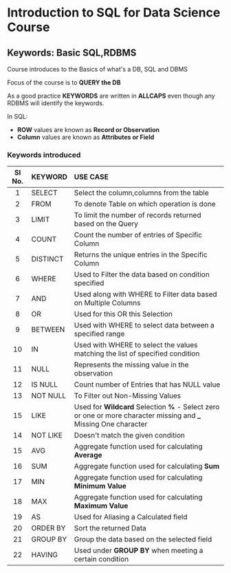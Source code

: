 # Introduction to SQL for Data Science Course

## Keywords: Basic SQL,RDBMS

Course introduces to the Basics of what's a DB, SQL and DBMS

Focus of the course is to **QUERY the DB**

As a good practice **KEYWORDS** are written in **ALLCAPS** even though any RDBMS will identify the keywords.

In SQL:

-  **ROW** values are known as **Record or Observation**
- **Column** values are known as **Attributes or Field**

### Keywords introduced

| Sl No. | KEYWORD  | USE CASE                                                     |
| :----: | :------- | :----------------------------------------------------------- |
|   1    | SELECT   | Select the column,columns from the table                     |
|   2    | FROM     | To denote Table on which operation is done                   |
|   3    | LIMIT    | To limit the number of records returned based on the Query   |
|   4    | COUNT    | Count the number of entries of Specific Column               |
|   5    | DISTINCT | Returns the unique entries in the Specific Column            |
|   6    | WHERE    | Used to Filter the data based on condition specified         |
|   7    | AND      | Used along with WHERE to Filter data based on Multiple Columns |
|   8    | OR       | Used for this OR this Selection                              |
|   9    | BETWEEN  | Used with WHERE to select data between a specified range     |
|   10   | IN       | Used with WHERE to select the values matching the list of specified condition |
|   11   | NULL     | Represents the missing value in the observation              |
|   12   | IS NULL  | Count number of Entries that has NULL value                  |
|   13   | NOT NULL | To Filter out Non-Missing Values                             |
|   15   | LIKE     | Used for **Wildcard** Selection **%** - Select zero or one or more character missing and   **_** Missing One character |
|   14   | NOT LIKE | Doesn't match the given condition                            |
|   15   | AVG      | Aggregate function used for calculating **Average**          |
|   16   | SUM      | Aggregate function used for calculating **Sum**              |
|   17   | MIN      | Aggregate function used for calculating **Minimum Value**    |
|   18   | MAX      | Aggregate function used for calculating **Maximum Value**    |
|   19   | AS       | Used for Aliasing a Calculated field                         |
|   20   | ORDER BY | Sort the returned Data                                       |
|   21   | GROUP BY | Group the data based on the selected field                   |
|   22   | HAVING   | Used under **GROUP BY**  when meeting a certain condition    |